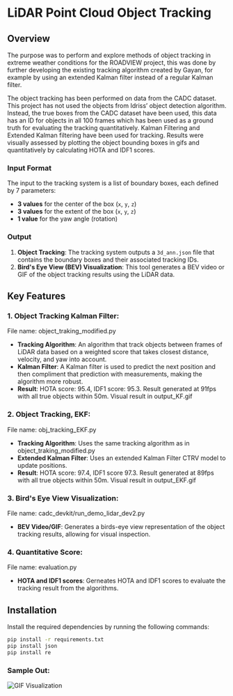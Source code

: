 # LiDAR Point Cloud Object Tracking

## Overview

The purpose was to perform and explore methods of object tracking in extreme weather conditions for the ROADVIEW project, this was done by further developing the existing tracking algorithm created by Gayan, for example by using an extended Kalman filter instead of a regular Kalman filter. 

The object tracking has been performed on data from the CADC dataset. This project has not used the objects from Idriss’ object detection algorithm. Instead, the true boxes from the CADC dataset have been used, this data has an ID for objects in all 100 frames which has been used as a ground truth for evaluating the tracking quantitatively. Kalman Filtering and Extended Kalman filtering have been used for tracking. Results were visually assessed by plotting the object bounding boxes in gifs and quantitatively by calculating HOTA and IDF1 scores. 

### Input Format
The input to the tracking system is a list of boundary boxes, each defined by 7 parameters:
- **3 values** for the center of the box (`x`, `y`, `z`)
- **3 values** for the extent of the box (`x`, `y`, `z`)
- **1 value** for the yaw angle (rotation)

### Output
1. **Object Tracking**: The tracking system outputs a `3d_ann.json` file that contains the boundary boxes and their associated tracking IDs.
2. **Bird's Eye View (BEV) Visualization**: This tool generates a BEV video or GIF of the object tracking results using the LiDAR data.

## Key Features
### 1. Object Tracking Kalman Filter:
  File name: object_traking_modified.py
- **Tracking Algorithm**: An algorithm that track objects between frames of LiDAR data based on a weighted score that takes closest distance, velocity, and yaw into account. 
- **Kalman Filter**: A Kalman filter is used to predict the next position and then compliment that prediction with measurements, making the algorithm more robust.
- **Result**: HOTA score: 95.4, IDF1 score: 95.3. Result generated at 91fps with all true objects within 50m. Visual result in output_KF.gif 

### 2. Object Tracking, EKF:
  File name: obj_tracking_EKF.py
- **Tracking Algorithm**: Uses the same tracking algorithm as in object_traking_modified.py
- **Extended Kalman Filter**: Uses an extended Kalman Filter CTRV model to update positions.
- **Result**: HOTA score: 97.4, IDF1 score 97.3. Result generated at 89fps with all true objects within 50m. Visual result in output_EKF.gif 
  

### 3. Bird's Eye View Visualization:
  File name: cadc_devkit/run_demo_lidar_dev2.py
- **BEV Video/GIF**: Generates a birds-eye view representation of the object tracking results, allowing for visual inspection.

### 4. Quantitative Score:
  File name: evaluation.py
- **HOTA and IDF1 scores**: Gerneates HOTA and IDF1 scores to evaluate the tracking result from the algorithms.

## Installation

Install the required dependencies by running the following commands:

```bash
pip install -r requirements.txt
pip install json
pip install re
```

### Sample Out:
![GIF Visualization](output3.gif)
